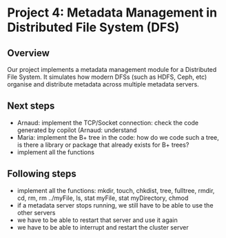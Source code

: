 # Project 4: Metadata Management in Distributed File System (DFS)


## Overview
Our project implements a metadata management module for a Distributed File System. It simulates how modern DFSs (such as HDFS, Ceph, etc) organise and distribute metadata across multiple metadata servers.

## Next steps
- Arnaud: implement the TCP/Socket connection: check the code generated by copilot (Arnaud: understand
- Maria: implement the B+ tree in the code: how do we code such a tree, is there a library or package that already exists for B+ trees?
- implement all the functions

## Following steps
- implement all the functions: mkdir, touch, chkdist, tree, fulltree, rmdir, cd, rm, rm ../myFile, ls, stat myFile, stat myDirectory, chmod
- if a metadata server stops running, we still have to be able to use the other servers
- we have to be able to restart that server and use it again
- we have to be able to interrupt and restart the cluster server 
